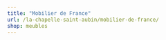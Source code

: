```yaml
---
title: "Mobilier de France"
url: /la-chapelle-saint-aubin/mobilier-de-france/
shop: meubles
---
```

